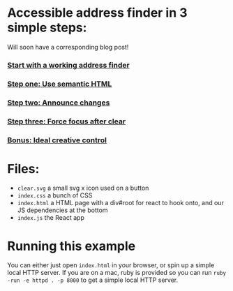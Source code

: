 # Accessible address finder in 3 simple steps:
Will soon have a corresponding blog post!

### [Start with a working address finder](https://github.com/zoeabryant/accessible-address-finder/tree/something-that-works)

### [Step one: Use semantic HTML](https://github.com/zoeabryant/accessible-address-finder/pull/1/files#diff-168726dbe96b3ce427e7fedce31bb0bc)

### [Step two: Announce changes](https://github.com/zoeabryant/accessible-address-finder/pull/2/files#diff-168726dbe96b3ce427e7fedce31bb0bc)

### [Step three: Force focus after clear](https://github.com/zoeabryant/accessible-address-finder/pull/3/files#diff-168726dbe96b3ce427e7fedce31bb0bc)

### [Bonus: Ideal creative control](https://github.com/zoeabryant/accessible-address-finder/pull/4/files#diff-168726dbe96b3ce427e7fedce31bb0bc)

# Files:

* `clear.svg` a small svg x icon used on a button
* `index.css` a bunch of CSS
* `index.html` a HTML page with a div#root for react to hook onto, and our JS dependencies at the bottom
* `index.js` the React app

# Running this example

You can either just open `index.html` in your browser, or spin up a simple local HTTP server. If you are on a mac, ruby is provided so you can run `ruby -run -e httpd . -p 8000` to get a simple local HTTP server.

